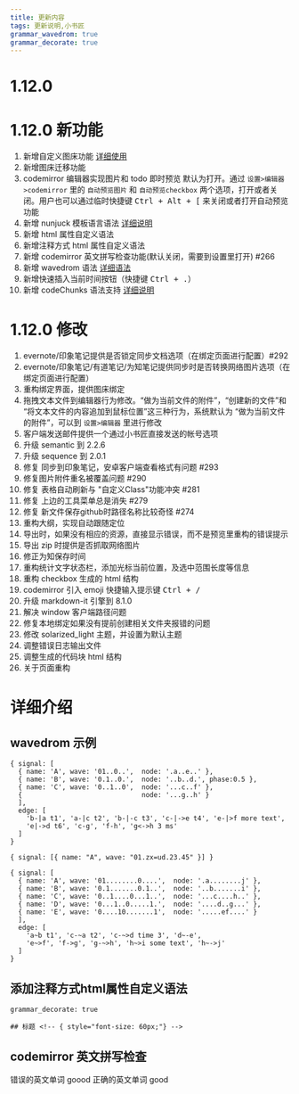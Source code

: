 ```yaml
---
title: 更新内容
tags: 更新说明,小书匠
grammar_wavedrom: true
grammar_decorate: true
---
```


# 1.12.0

# 1.12.0 新功能

1. 新增自定义图床功能 [详细使用][1]
2. 新增图床迁移功能
3. codemirror 编辑器实现图片和 todo 即时预览
默认为打开。通过 `设置>编辑器>codemirror` 里的 `自动预览图片` 和 `自动预览checkbox` 两个选项，打开或者关闭。用户也可以通过临时快捷键 <kbd><kbd>Ctrl</kbd> + <kbd>Alt</kbd> + <kbd>[</kbd></kbd> 来关闭或者打开自动预览功能
4. 新增 nunjuck 模板语言语法 [详细说明][2]
5. 新增 html 属性自定义语法
6. 新增注释方式 html 属性自定义语法
7. 新增 codemirror 英文拼写检查功能(默认关闭，需要到设置里打开) #266
8. 新增 wavedrom 语法 [详细语法][3]
9. 新增快速插入当前时间按钮（快捷键 <kbd><kbd>Ctrl</kbd> + <kbd>.</kbd></kbd>）
10. 新增 codeChunks 语法支持 [详细说明][4]


# 1.12.0 修改

1. evernote/印象笔记提供是否锁定同步文档选项（在绑定页面进行配置）#292
2. evernote/印象笔记/有道笔记/为知笔记提供同步时是否转换网络图片选项（在绑定页面进行配置）
3. 重构绑定界面，提供图床绑定
4. 拖拽文本文件到编辑器行为修改。“做为当前文件的附件”，“创建新的文件”和 “将文本文件的内容追加到鼠标位置”这三种行为，系统默认为 “做为当前文件的附件”，可以到 `设置>编辑器` 里进行修改
5. 客户端发送邮件提供一个通过小书匠直接发送的帐号选项
6. 升级 semantic 到 2.2.6
7. 升级 sequence 到 2.0.1
8. 修复 同步到印象笔记，安卓客户端查看格式有问题 #293
9. 修复图片附件重名被覆盖问题 #290
10. 修复 表格自动刷新与 "自定义Class"功能冲突 #281
11. 修复 上边的工具菜单总是消失 #279
12. 修复 新文件保存github时路径名称比较奇怪 #274
13. 重构大纲，实现自动跟随定位
14. 导出时，如果没有相应的资源，直接显示错误，而不是预览里重构的错误提示
15. 导出 zip 时提供是否抓取网络图片
16. 修正为知保存时间
17. 重构统计文字状态栏，添加光标当前位置，及选中范围长度等信息
18. 重构 checkbox 生成的 html 结构
19. codemirror 引入 emoji 快捷输入提示键 <kbd><kbd>Ctrl</kbd> + <kbd>/</kbd></kbd>
20. 升级 markdown-it 引擎到 8.1.0
21. 解决 window 客户端路径问题
22. 修复本地绑定如果没有提前创建相关文件夹报错的问题
23. 修改 solarized_light 主题，并设置为默认主题
24. 调整错误日志输出文件
25. 调整生成的代码块 html 结构
26. 关于页面重构


# 详细介绍


## wavedrom 示例
```wavedrom!
{ signal: [
  { name: 'A', wave: '01..0..',  node: '.a..e..' },
  { name: 'B', wave: '0.1..0.',  node: '..b..d.', phase:0.5 },
  { name: 'C', wave: '0..1..0',  node: '...c..f' },
  {                              node: '...g..h' }
  ],
  edge: [
    'b-|a t1', 'a-|c t2', 'b-|-c t3', 'c-|->e t4', 'e-|>f more text',
    'e|->d t6', 'c-g', 'f-h', 'g<->h 3 ms'
  ]
}
```

``` wavedrom!
{ signal: [{ name: "A", wave: "01.zx=ud.23.45" }] }

```

``` wavedrom!
{ signal: [
  { name: 'A', wave: '01........0....',  node: '.a........j' },
  { name: 'B', wave: '0.1.......0.1..',  node: '..b.......i' },
  { name: 'C', wave: '0..1....0...1..',  node: '...c....h..' },
  { name: 'D', wave: '0...1..0.....1.',  node: '....d..g...' },
  { name: 'E', wave: '0....10.......1',  node: '.....ef....' }
  ],
  edge: [
    'a~b t1', 'c-~a t2', 'c-~>d time 3', 'd~-e',
    'e~>f', 'f->g', 'g-~>h', 'h~>i some text', 'h~->j'
  ]
}
```


##  添加注释方式html属性自定义语法<!-- { style="font-size: 60px;color:red;line-height:60px;"} -->

```
grammar_decorate: true

## 标题 <!-- { style="font-size: 60px;"} -->
```

## codemirror 英文拼写检查

错误的英文单词 goood
正确的英文单词 good


  [1]: https://github.com/suziwen/blogxiaoshujiang/blob/master/2016-12-27%20%E5%B0%8F%E4%B9%A6%E5%8C%A0%E5%9B%BE%E5%BA%8A%E4%BD%BF%E7%94%A8.md
  [2]: https://github.com/suziwen/blogxiaoshujiang/blob/master/2016-12-28%20%E5%B0%8F%E4%B9%A6%E5%8C%A0%20nunjucks%20%E6%A8%A1%E6%9D%BF%E6%A0%87%E7%AD%BE%E8%AF%AD%E6%B3%95%E6%89%8B%E5%86%8C.md
  [3]: http://wavedrom.com/tutorial.html
  [4]: https://github.com/suziwen/blogxiaoshujiang/blob/master/2016-12-28%20%E5%B0%8F%E4%B9%A6%E5%8C%A0%20code%20chunks%20%E4%BB%A3%E7%A0%81%E5%9D%97%E8%AF%AD%E6%B3%95.md
